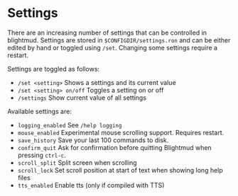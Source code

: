 # Settings

There are an increasing number of settings that can be controlled in blightmud.
Settings are stored in `$CONFIGDIR/settings.ron` and can be either edited by
hand or toggled using `/set`. Changing some settings require a restart.

Settings are toggled as follows:

- `/set <setting>`           Shows a settings and its current value
- `/set <setting> on/off`    Toggles a setting on or off
- `/settings`                Show current value of all settings

Available settings are:

- `logging_enabled`     See `/help logging`
- `mouse_enabled`       Experimental mouse scrolling support. Requires restart.
- `save_history`        Save your last 100 commands to disk.
- `confirm_quit`        Ask for confirmation before quitting Blightmud when pressing `ctrl-c`.
- `scroll_split`        Split screen when scrolling
- `scroll_lock`         Set scroll position at start of text when showing long help files
- `tts_enabled`         Enable tts (only if compiled with TTS)
